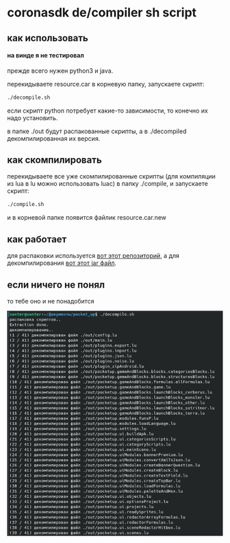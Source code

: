 # coronasdk de/compiler sh script
## как использовать
#### на винде я не тестировал
прежде всего нужен python3 и java.

перекидываете resource.car в корневую папку,
запускаете скрипт:
```sh
./decompile.sh
```
если скрипт python потребует какие-то зависимости, то конечно их надо установить.

в папке ./out будут распакованные скрипты, а в ./decompiled декомпилированная их версия.
## как скомпилировать
перекидываете все уже скомпилированные скрипты (для компиляции из lua в lu можно использовать luac) в папку ./compile, и запускаете скрипт:
```sh
./compile.sh
```
и в корневой папке появится файлик resource.car.new
## как работает
для распаковки используется [вот этот репозиторий](https://github.com/0BuRner/corona-archiver), а для декомпилирования [вот этот jar файл](https://sourceforge.net/projects/unluac/).
## если ничего не понял
то тебе оно и не понадобится


![пример](https://github.com/SanTertrust/coronasdk-de-compiler/raw/main/decompileexample.png)
